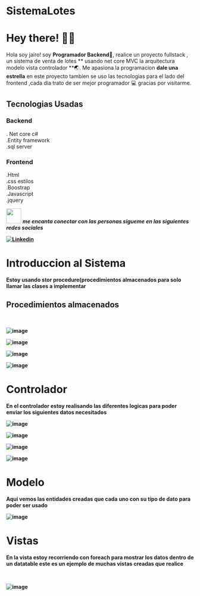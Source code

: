 # SistemaLotes
# Hey there! :wave::smiley:
Hola soy jairo! soy **Programador Backend**:iphone:, realice un proyecto fullstack , un sistema de venta de lotes  ** usando net core MVC la arquitectura modelo vista controlador **:earth_asia:. Me apasiona la programacion  **dale una estrella** en este proyecto tambien se uso las tecnologias para el lado del frontend ,cada dia trato de ser mejor programador :computer: gracias por visitarme.
<br>
<h2>Tecnologias Usadas</h2>
 <h3>Backend</h3>
 . Net core c#</br>
 .Entity framework</br>
 .sql server</br>
 
 <h3>Frontend</h3>
 .Html</br>
 .css estilos</br>
 .Boostrap</br>
 .Javascript</br>
 .jquery</br>
 
<img src="https://media.giphy.com/media/LnQjpWaON8nhr21vNW/giphy.gif" width="40"> <em><b>me encanta conectar con las personas sigueme en las siguientes redes sociales</em>

<!-- Your badges -->
[![Linkedin](https://img.shields.io/badge/-JairoAyllon-blue?style=flat&logo=Linkedin&logoColor=white)](https://www.linkedin.com/in/jairo-andre-ayllon-cardenas-9bb46b202/)</br>

<h1>Introduccion al Sistema</h1>
<p>Estoy usando stor procedure(procedimientos almacenados para solo llamar las clases a implementar</p>
 <h2>Procedimientos almacenados</h2></br>

![image](https://github.com/josiasisrael14/SistemaLotes/assets/43103053/0c9e1aae-0a49-4668-b6b4-bd8c178770b6)

![image](https://github.com/josiasisrael14/SistemaLotes/assets/43103053/a6b9cbd2-d672-4080-a993-aaba95f527b9)

![image](https://github.com/josiasisrael14/SistemaLotes/assets/43103053/8eeff915-5e51-4a8f-bf28-7ee176ff87be)


![image](https://github.com/josiasisrael14/SistemaLotes/assets/43103053/8dc680da-3293-481c-b375-a1e7c87f005e)


<h1>Controlador</h1>

<p>En el controlador estoy realisando las diferentes  logicas para poder enviar los siguientes datos necesitados</p>

![image](https://github.com/josiasisrael14/SistemaLotes/assets/43103053/d72b0455-cd78-4959-83ab-512c42851082)

![image](https://github.com/josiasisrael14/SistemaLotes/assets/43103053/7f84f08d-f37b-4437-963e-4929b5bd5268)

![image](https://github.com/josiasisrael14/SistemaLotes/assets/43103053/288756e2-360e-4c4b-bc8f-f87c79b0782e)

![image](https://github.com/josiasisrael14/SistemaLotes/assets/43103053/ab966c4a-9499-4548-b560-0c2cfe591298)

<h1>Modelo</h1>
<p>Aqui vemos las entidades creadas que cada uno con su tipo de dato para poder ser usado</p>

![image](https://github.com/josiasisrael14/SistemaLotes/assets/43103053/4d9ef362-adad-40ff-8cc7-42ac0667f1fb)


<h1>Vistas</h1>

<p>En la vista estoy recorriendo con foreach para mostrar los datos dentro de un datatable este es un ejemplo de muchas vistas creadas que realice</p></br>

![image](https://github.com/josiasisrael14/SistemaLotes/assets/43103053/78d4a341-fa59-4c88-88c8-afd1d61ed620)









